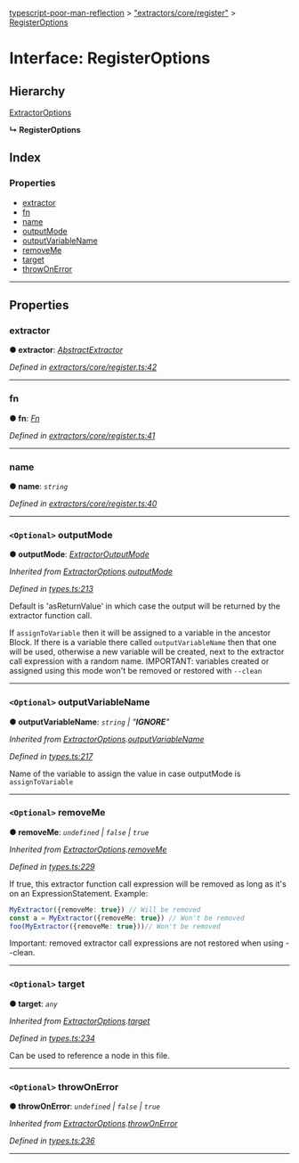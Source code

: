 [typescript-poor-man-reflection](../README.md) > ["extractors/core/register"](../modules/_extractors_core_register_.md) > [RegisterOptions](../interfaces/_extractors_core_register_.registeroptions.md)

# Interface: RegisterOptions

## Hierarchy

 [ExtractorOptions](_types_.extractoroptions.md)

**↳ RegisterOptions**

## Index

### Properties

* [extractor](_extractors_core_register_.registeroptions.md#extractor)
* [fn](_extractors_core_register_.registeroptions.md#fn)
* [name](_extractors_core_register_.registeroptions.md#name)
* [outputMode](_extractors_core_register_.registeroptions.md#outputmode)
* [outputVariableName](_extractors_core_register_.registeroptions.md#outputvariablename)
* [removeMe](_extractors_core_register_.registeroptions.md#removeme)
* [target](_extractors_core_register_.registeroptions.md#target)
* [throwOnError](_extractors_core_register_.registeroptions.md#throwonerror)

---

## Properties

<a id="extractor"></a>

###  extractor

**● extractor**: *[AbstractExtractor](../classes/_extractors_abstractextractor_.abstractextractor.md)*

*Defined in [extractors/core/register.ts:42](https://github.com/cancerberoSgx/typescript-poor-man-reflection/blob/f1306fa/src/extractors/core/register.ts#L42)*

___
<a id="fn"></a>

###  fn

**● fn**: *[Fn](../modules/_util_.md#fn)*

*Defined in [extractors/core/register.ts:41](https://github.com/cancerberoSgx/typescript-poor-man-reflection/blob/f1306fa/src/extractors/core/register.ts#L41)*

___
<a id="name"></a>

###  name

**● name**: *`string`*

*Defined in [extractors/core/register.ts:40](https://github.com/cancerberoSgx/typescript-poor-man-reflection/blob/f1306fa/src/extractors/core/register.ts#L40)*

___
<a id="outputmode"></a>

### `<Optional>` outputMode

**● outputMode**: *[ExtractorOutputMode](../modules/_types_.md#extractoroutputmode)*

*Inherited from [ExtractorOptions](_types_.extractoroptions.md).[outputMode](_types_.extractoroptions.md#outputmode)*

*Defined in [types.ts:213](https://github.com/cancerberoSgx/typescript-poor-man-reflection/blob/f1306fa/src/types.ts#L213)*

Default is 'asReturnValue' in which case the output will be returned by the extractor function call.

If `assignToVariable` then it will be assigned to a variable in the ancestor Block. If there is a variable there called `outputVariableName` then that one will be used, otherwise a new variable will be created, next to the extractor call expression with a random name. IMPORTANT: variables created or assigned using this mode won't be removed or restored with `--clean`

___
<a id="outputvariablename"></a>

### `<Optional>` outputVariableName

**● outputVariableName**: *`string` \| "__IGNORE__"*

*Inherited from [ExtractorOptions](_types_.extractoroptions.md).[outputVariableName](_types_.extractoroptions.md#outputvariablename)*

*Defined in [types.ts:217](https://github.com/cancerberoSgx/typescript-poor-man-reflection/blob/f1306fa/src/types.ts#L217)*

Name of the variable to assign the value in case outputMode is `assignToVariable`

___
<a id="removeme"></a>

### `<Optional>` removeMe

**● removeMe**: *`undefined` \| `false` \| `true`*

*Inherited from [ExtractorOptions](_types_.extractoroptions.md).[removeMe](_types_.extractoroptions.md#removeme)*

*Defined in [types.ts:229](https://github.com/cancerberoSgx/typescript-poor-man-reflection/blob/f1306fa/src/types.ts#L229)*

If true, this extractor function call expression will be removed as long as it's on an ExpressionStatement. Example:

```ts
MyExtractor({removeMe: true}) // Will be removed
const a = MyExtractor({removeMe: true}) // Won't be removed
foo(MyExtractor({removeMe: true}))// Won't be removed
```

Important: removed extractor call expressions are not restored when using --clean.

___
<a id="target"></a>

### `<Optional>` target

**● target**: *`any`*

*Inherited from [ExtractorOptions](_types_.extractoroptions.md).[target](_types_.extractoroptions.md#target)*

*Defined in [types.ts:234](https://github.com/cancerberoSgx/typescript-poor-man-reflection/blob/f1306fa/src/types.ts#L234)*

Can be used to reference a node in this file.

___
<a id="throwonerror"></a>

### `<Optional>` throwOnError

**● throwOnError**: *`undefined` \| `false` \| `true`*

*Inherited from [ExtractorOptions](_types_.extractoroptions.md).[throwOnError](_types_.extractoroptions.md#throwonerror)*

*Defined in [types.ts:236](https://github.com/cancerberoSgx/typescript-poor-man-reflection/blob/f1306fa/src/types.ts#L236)*

___

